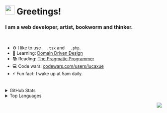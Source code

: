 <h1> <img src="https://emojis.slackmojis.com/emojis/images/1595173148/9720/dog_cute.gif?1595173148" width="30" /> Greetings! </h1>
<h3>I am a web developer, artist, bookworm and thinker.</h3>

<br>

- ⚙️ I like to use <img src='https://media0.giphy.com/media/RJzm826vu7WbJvBtxX/giphy.gif?cid=6c09b9527q591k8uufhwfcwrayb5adfc46cz4nd4rtnhwf86&rid=giphy.gif&ct=s' height='15'>`.tsx` and <img src='https://i.imgur.com/P1ePcOu.gif' height='15'>`.php`.
- 🌱 Learning: [Domain Driven Design](https://g.co/kgs/jgXBDL)
- 📚 Reading: [The Pragmatic Programmer](https://g.co/kgs/HCNmxt)
- 💻 Code wars: [codewars.com/users/lucaxue](https://www.codewars.com/users/lucaxue)
- ⚡️ Fun fact: I wake up at 5am daily.

<br>

<details>
	<summary>GitHub Stats</summary>
	<img alt = "GitHub Stats" src="https://github-readme-stats.vercel.app/api?username=lucaxue&show_icons=true&theme=ayu-mirage"/>
</details>

<details>
	<summary>Top Languages</summary>
	<img alt = "Top Languages" src="https://github-readme-stats.vercel.app/api/top-langs/?username=lucaxue&hide=blade,css,html,shell&theme=ayu-mirage&layout=compact"/>
</details>

<p align="right">
<img src="https://visitor-badge.glitch.me/badge?page_id=lucaxue.lucaxue" />
</p>
